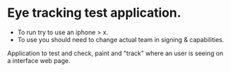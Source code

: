 # Eye tracking test application.

- To run try to use an iphone > x.
- To use you should need to change actual team in signing & capabilities.

Application to test and check, paint and "track" where an user is seeing on a interface web page.
